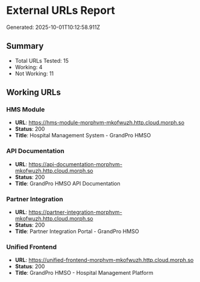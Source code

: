 # External URLs Report

Generated: 2025-10-01T10:12:58.911Z

## Summary

- Total URLs Tested: 15
- Working: 4
- Not Working: 11

## Working URLs

### HMS Module
- **URL**: https://hms-module-morphvm-mkofwuzh.http.cloud.morph.so
- **Status**: 200
- **Title**: Hospital Management System - GrandPro HMSO

### API Documentation
- **URL**: https://api-documentation-morphvm-mkofwuzh.http.cloud.morph.so
- **Status**: 200
- **Title**: GrandPro HMSO API Documentation

### Partner Integration
- **URL**: https://partner-integration-morphvm-mkofwuzh.http.cloud.morph.so
- **Status**: 200
- **Title**: Partner Integration Portal - GrandPro HMSO

### Unified Frontend
- **URL**: https://unified-frontend-morphvm-mkofwuzh.http.cloud.morph.so
- **Status**: 200
- **Title**: GrandPro HMSO - Hospital Management Platform

